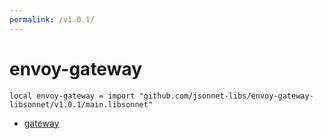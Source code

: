 ```yaml
---
permalink: /v1.0.1/
---
```


# envoy-gateway

```jsonnet
local envoy-gateway = import "github.com/jsonnet-libs/envoy-gateway-libsonnet/v1.0.1/main.libsonnet"
```



* [gateway](gateway/index.md)